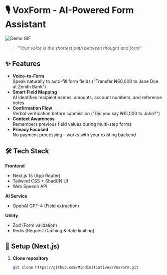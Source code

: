 # 🎙️ VoxForm - AI-Powered Form Assistant

![Demo GIF](https://via.placeholder.com/800x400?text=VoxForm+Demo+-+Speak+to+Fill+Forms)

> *"Your voice is the shortest path between thought and form"*

## ✨ Features

- **Voice-to-Form**  
  Speak naturally to auto-fill form fields ("Transfer ₦50,000 to Jane Doe at Zenith Bank")
- **Smart Field Mapping**  
  AI identifies recipient names, amounts, account numbers, and reference notes
- **Confirmation Flow**  
  Verbal verification before submission ("Did you say ₦15,000 to John?")
- **Context Awareness**  
  Remembers previous field values during multi-step forms
- **Privacy Focused**  
  No payment processing - works with your existing backend

## 🛠️ Tech Stack

**Frontend**  
- Next.js 15 (App Router)  
- Tailwind CSS + ShadCN UI  
- Web Speech API  

**AI Service**  
- OpenAI GPT-4 (Field extraction)  

**Utility**  
- Zod (Form validation)  
- Redis (Request Caching & Rate limiting)  

## 🚀 Setup (Next.js)

1. **Clone repository**
   ```bash
   git clone https://github.com/MindInitiatives/VoxForm.git